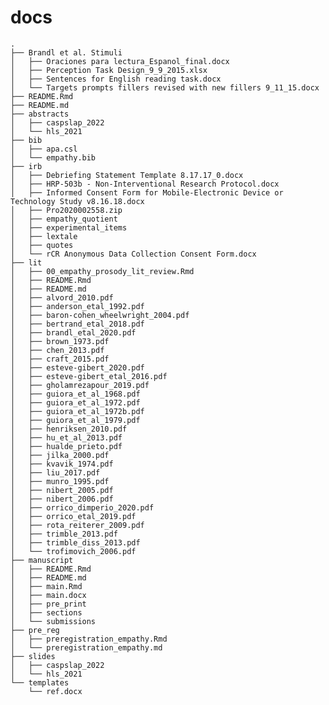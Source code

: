 
# docs

    .
    ├── Brandl et al. Stimuli
    │   ├── Oraciones para lectura_Espanol_final.docx
    │   ├── Perception Task Design_9_9_2015.xlsx
    │   ├── Sentences for English reading task.docx
    │   └── Targets prompts fillers revised with new fillers 9_11_15.docx
    ├── README.Rmd
    ├── README.md
    ├── abstracts
    │   ├── caspslap_2022
    │   └── hls_2021
    ├── bib
    │   ├── apa.csl
    │   └── empathy.bib
    ├── irb
    │   ├── Debriefing Statement Template 8.17.17_0.docx
    │   ├── HRP-503b - Non-Interventional Research Protocol.docx
    │   ├── Informed Consent Form for Mobile-Electronic Device or Technology Study v8.16.18.docx
    │   ├── Pro2020002558.zip
    │   ├── empathy_quotient
    │   ├── experimental_items
    │   ├── lextale
    │   ├── quotes
    │   └── rCR Anonymous Data Collection Consent Form.docx
    ├── lit
    │   ├── 00_empathy_prosody_lit_review.Rmd
    │   ├── README.Rmd
    │   ├── README.md
    │   ├── alvord_2010.pdf
    │   ├── anderson_etal_1992.pdf
    │   ├── baron-cohen_wheelwright_2004.pdf
    │   ├── bertrand_etal_2018.pdf
    │   ├── brandl_etal_2020.pdf
    │   ├── brown_1973.pdf
    │   ├── chen_2013.pdf
    │   ├── craft_2015.pdf
    │   ├── esteve-gibert_2020.pdf
    │   ├── esteve-gibert_etal_2016.pdf
    │   ├── gholamrezapour_2019.pdf
    │   ├── guiora_et_al_1968.pdf
    │   ├── guiora_et_al_1972.pdf
    │   ├── guiora_et_al_1972b.pdf
    │   ├── guiora_et_al_1979.pdf
    │   ├── henriksen_2010.pdf
    │   ├── hu_et_al_2013.pdf
    │   ├── hualde_prieto.pdf
    │   ├── jilka_2000.pdf
    │   ├── kvavik_1974.pdf
    │   ├── liu_2017.pdf
    │   ├── munro_1995.pdf
    │   ├── nibert_2005.pdf
    │   ├── nibert_2006.pdf
    │   ├── orrico_dimperio_2020.pdf
    │   ├── orrico_etal_2019.pdf
    │   ├── rota_reiterer_2009.pdf
    │   ├── trimble_2013.pdf
    │   ├── trimble_diss_2013.pdf
    │   └── trofimovich_2006.pdf
    ├── manuscript
    │   ├── README.Rmd
    │   ├── README.md
    │   ├── main.Rmd
    │   ├── main.docx
    │   ├── pre_print
    │   ├── sections
    │   └── submissions
    ├── pre_reg
    │   ├── preregistration_empathy.Rmd
    │   └── preregistration_empathy.md
    ├── slides
    │   ├── caspslap_2022
    │   └── hls_2021
    └── templates
        └── ref.docx
